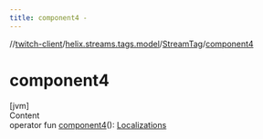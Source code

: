 ```yaml
---
title: component4 -
---
```

//[twitch-client](../../index.md)/[helix.streams.tags.model](../index.md)/[StreamTag](index.md)/[component4](component4.md)



# component4  
[jvm]  
Content  
operator fun [component4](component4.md)(): [Localizations](../-localizations/index.md)  




